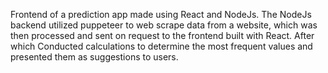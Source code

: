  Frontend of a prediction app made using React and NodeJs. The NodeJs backend utilized puppeteer to web scrape data from a website, which was then processed and sent on request to the frontend built with React. After which Conducted calculations to determine the most frequent values and presented them as suggestions to users.

